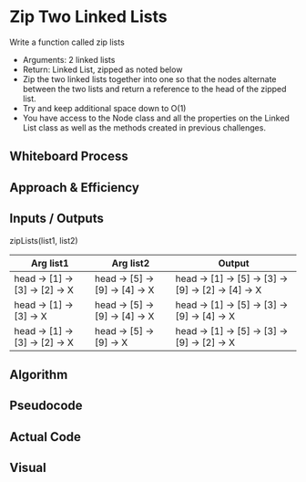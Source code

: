 # Zip Two Linked Lists

Write a function called zip lists

- Arguments: 2 linked lists
- Return: Linked List, zipped as noted below
- Zip the two linked lists together into one so that the nodes alternate between the two lists and return a reference to the head of the zipped list.
- Try and keep additional space down to O(1)
- You have access to the Node class and all the properties on the Linked List class as well as the methods created in previous challenges.

## Whiteboard Process

<!-- ![Linked List Zip Visual](./linked-list-zip.png) -->

## Approach & Efficiency

<!-- See below. Wasn't sure whether to follow the short README.md template in the assignment page, or the more extensive one in the guidelines. -->

## Inputs / Outputs

zipLists(list1, list2)

| Arg list1                      | Arg list2                      | Output                                              |
| ------------------------------ | ------------------------------ | --------------------------------------------------- |
| head -> [1] -> [3] -> [2] -> X | head -> [5] -> [9] -> [4] -> X | head -> [1] -> [5] -> [3] -> [9] -> [2] -> [4] -> X |
| head -> [1] -> [3] -> X        | head -> [5] -> [9] -> [4] -> X | head -> [1] -> [5] -> [3] -> [9] -> [4] -> X        |
| head -> [1] -> [3] -> [2] -> X | head -> [5] -> [9] -> X        | head -> [1] -> [5] -> [3] -> [9] -> [2] -> X        |

## Algorithm

<!-- If we can find the length of the array, we can determine what the middle index value should be and push the new value into the array at that index.

- create a new empty array
- determine the middle of the array
- Use a for loop to look at all the elements in the array.(iterating through the array).
- Use an if statement to determine if [i] is at the middle index value
- if at middle value, push the new value to the new array
- if not at middle value, push the current value being iterated over -->

## Pseudocode

<!-- ```plaintext

function arrayInsert takes in `arr`:

  declare insertedArr = [];
  declare start <- 0;
  declare end <- length of arr minus 1;

  while start <= end:
    declare valueForInsert
    declare middleIndex value
    arr[current] != middleIndex ? insertedArr push valueForInsert : insertedArr push arr[current]

``` -->

## Actual Code

<!-- Not sure, but was under the impression that this was not required? -->

## Visual

<!-- ![Linked List Zip Visual](./linked-list-zip.png) -->
